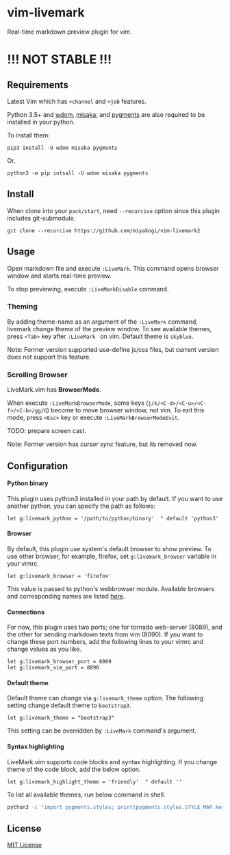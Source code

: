 # vim-livemark

Real-time markdown preview plugin for vim.

# !!! NOT STABLE !!!

## Requirements

Latest Vim which has `+channel` and `+job` features.

Python 3.5+ and [wdom](https://github.com/miyakogi/wdom), [misaka](http://misaka.61924.nl/), and [pygments](http://pygments.org) are also required to be installed in your python.

To install them:

```
pip3 install -U wdom misaka pygments
```

Or,

```
python3 -m pip intsall -U wdom misaka pygments
```

## Install

When clone into your `pack/start`, need `--recurcive` option since this plugin includes git-submodule.

```
git clone --recurcive https://github.com/miyakogi/vim-livemark2
```

## Usage

Open markdown file and execute `:LiveMark`.
This command opens browser window and starts real-time preview.

To stop previewing, execute `:LiveMarkDisable` command.

### Theming

By adding theme-name as an argument of the `:LiveMark` command, livemark change theme of the preview window.
To see available themes, press `<Tab>` key after `:LiveMark ` on vim.
Default theme is `skyblue`.

Note: Former version supported use-define js/css files, but current version does not support this feature.

### Scrolling Browser

LiveMark.vim has **BrowserMode**.

When execute `:LiveMarkBrowserMode`, some keys (`j/k/<C-d>/<C-u>/<C-f>/<C-b>/gg/G`) become to move browser window, not vim.
To exit this mode, press `<Esc>` key or execute `:LiveMarkBrowserModeExit`.

TODO: prepare screen cast.

Note: Former version has *cursor sync* feature, but its removed now.

## Configuration

#### Python binary

This plugin uses python3 installed in your path by default.
If you want to use another python, you can specify the path as follows:

```vim
let g:livemark_python = '/path/to/python/binary'  " default 'python3'
```

#### Browser

By default, this plugin use system's default browser to show preview.
To use other browser, for example, firefox, set `g:livemark_browser` variable in your vimrc.

```vim
let g:livemark_browser = 'firefox'
```

This value is passed to python's webbrowser module.
Available browsers and corresponding names are listed [here](https://docs.python.org/3/library/webbrowser.html#webbrowser.register).

#### Connections

For now, this plugin uses two ports; one for tornado web-server (8089), and the other for sending markdown texts from vim (8090).
If you want to change these port numbers, add the following lines to your vimrc and change values as you like.

```vim
let g:livemark_browser_port = 8089
let g:livemark_vim_port = 8090
```

#### Default theme

Default theme can change via `g:livemark_theme` option.
The following setting change default theme to `bootstrap3`.

```vim
let g:livemark_theme = "bootstrap3"
```

This setting can be overridden by `:LiveMark` command's argument.

#### Syntax highlighting

LiveMark.vim supports code blocks and syntax highlighting.
If you change theme of the code block, add the below option.

```vim
let g:livemark_highlight_theme = 'friendly'  " default ''
```

To list all available themes, run below command in shell.

```sh
python3 -c "import pygments.styles; print(pygments.styles.STYLE_MAP.keys())"
```

## License

[MIT License](https://github.com/miyakogi/livemark.vim/blob/master/LICENSE)
